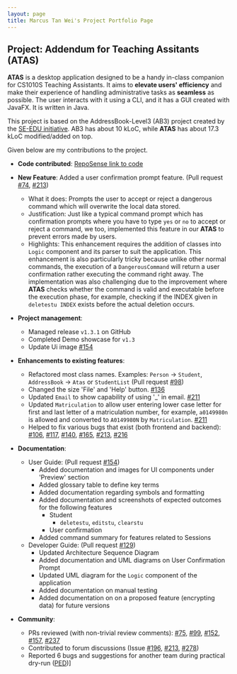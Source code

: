 ```yaml
---
layout: page
title: Marcus Tan Wei's Project Portfolio Page
---
```


## Project: Addendum for Teaching Assitants (ATAS)

**ATAS** is a desktop application designed to be a handy in-class companion for CS1010S Teaching Assistants.
It aims to **elevate users' efficiency** and make their experience of handling administrative tasks as **seamless** as possible.
The user interacts with it using a CLI, and it has a GUI created with JavaFX. It is written in Java.

This project is based on the AddressBook-Level3 (AB3) project created by the [SE-EDU initiative](https://se-education.org).
AB3 has about 10 kLoC, while **ATAS** has about 17.3 kLoC modified/added on top.

Given below are my contributions to the project.

* **Code contributed**: [RepoSense link to code](https://nus-cs2103-ay2021s1.github.io/tp-dashboard/#breakdown=true&search=&sort=groupTitle&sortWithin=title&since=2020-08-14&timeframe=commit&mergegroup=&groupSelect=groupByRepos&checkedFileTypes=docs~functional-code~test-code~other&tabOpen=true&tabType=authorship&tabAuthor=MarcusTw&tabRepo=AY2021S1-CS2103T-W16-4%2Ftp%5Bmaster%5D&authorshipIsMergeGroup=false&authorshipFileTypes=docs~functional-code~test-code)

* **New Feature**: Added a user confirmation prompt feature. (Pull request [\#74](https://github.com/AY2021S1-CS2103T-W16-4/tp/pull/74), [\#213](https://github.com/AY2021S1-CS2103T-W16-4/tp/pull/213))
  * What it does: Prompts the user to accept or reject a dangerous command which will overwrite the local data stored.
  * Justification: Just like a typical command prompt which has confirmation prompts where you have to type `yes` or `no` to accept or reject a command, we too, implemented this feature in our **ATAS** to prevent errors made by users.
  * Highlights: This enhancement requires the addition of classes into `Logic` component and its parser to suit the application.
  This enhancement is also particularly tricky because unlike other normal commands, the execution of a `DangerousCommand` will return a user confirmation rather executing the command right away.
  The implementation was also challenging due to the improvement where **ATAS** checks whether the command is valid and executable before the execution phase, for example, checking if the INDEX given in `deletestu INDEX` exists before the actual deletion occurs.

* **Project management**:
  * Managed release `v1.3.1` on GitHub
  * Completed Demo showcase for `v1.3`
  * Update Ui image [\#154](https://github.com/AY2021S1-CS2103T-W16-4/tp/pull/154)

* **Enhancements to existing features**:
  * Refactored most class names. Examples: `Person` -> `Student`, `AddressBook` -> `Atas` or `StudentList` (Pull request [\#98](https://github.com/AY2021S1-CS2103T-W16-4/tp/pull/98))
  * Changed the size 'File' and 'Help' button. [\#136](https://github.com/AY2021S1-CS2103T-W16-4/tp/pull/136)
  * Updated `Email` to show capability of using '_' in email. [\#211](https://github.com/AY2021S1-CS2103T-W16-4/tp/pull/211)
  * Updated `Matriculation` to allow user entering lower case letter for first and last letter of a matriculation number, for example, `a0149980n` is allowed and converted to `A0149980N` by `Matriculation`.
  [\#211](https://github.com/AY2021S1-CS2103T-W16-4/tp/pull/211)
  * Helped to fix various bugs that exist (both frontend and backend):
    [\#106](https://github.com/AY2021S1-CS2103T-W16-4/tp/pull/106),
    [\#117](https://github.com/AY2021S1-CS2103T-W16-4/tp/pull/117),
    [\#140](https://github.com/AY2021S1-CS2103T-W16-4/tp/pull/140),
    [\#165](https://github.com/AY2021S1-CS2103T-W16-4/tp/pull/165),
    [\#213](https://github.com/AY2021S1-CS2103T-W16-4/tp/pull/213),
    [\#216](https://github.com/AY2021S1-CS2103T-W16-4/tp/pull/216)

* **Documentation**:
  * User Guide: (Pull request [\#154](https://github.com/AY2021S1-CS2103T-W16-4/tp/pull/154))
    * Added documentation and images for UI components under 'Preview' section
    * Added glossary table to define key terms
    * Added documentation regarding symbols and formatting
    * Added documentation and screenshots of expected outcomes for the following features
        * Student
            * `deletestu`, `editstu`, `clearstu`
        * User confirmation
    * Added command summary for features related to Sessions
  * Developer Guide: (Pull request [\#129](https://github.com/AY2021S1-CS2103T-W16-4/tp/pull/129))
    * Updated Architecture Sequence Diagram
    * Added documentation and UML diagrams on User Confirmation Prompt
    * Updated UML diagram for the `Logic` component of the application
    * Added documentation on manual testing
    * Added documentation on on a proposed feature (encrypting data) for future versions

* **Community**:
  * PRs reviewed (with non-trivial review comments):
     [\#75](https://github.com/AY2021S1-CS2103T-W16-4/tp/pull/75), 
     [\#99](https://github.com/AY2021S1-CS2103T-W16-4/tp/pull/99),
     [\#152](https://github.com/AY2021S1-CS2103T-W16-4/tp/pull/152),
     [\#157](https://github.com/AY2021S1-CS2103T-W16-4/tp/pull/157),
     [\#237](https://github.com/AY2021S1-CS2103T-W16-4/tp/pull/237)
  * Contributed to forum discussions (Issue [\#196](https://github.com/nus-cs2103-AY2021S1/forum/issues/196), [\#213](https://github.com/nus-cs2103-AY2021S1/forum/issues/213), [\#278](https://github.com/nus-cs2103-AY2021S1/forum/issues/278))
  * Reported 6 bugs and suggestions for another team during practical dry-run ([PED](https://github.com/MarcusTw/ped/issues))]
